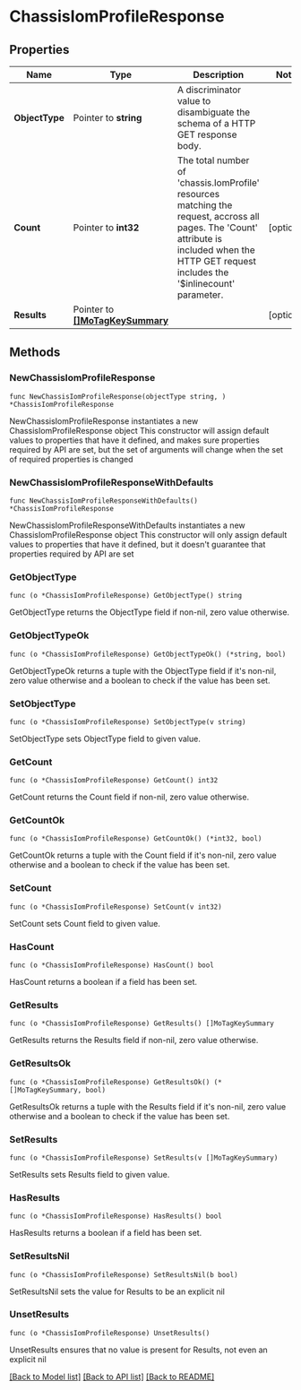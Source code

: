 # ChassisIomProfileResponse

## Properties

Name | Type | Description | Notes
------------ | ------------- | ------------- | -------------
**ObjectType** | Pointer to **string** | A discriminator value to disambiguate the schema of a HTTP GET response body. | 
**Count** | Pointer to **int32** | The total number of &#39;chassis.IomProfile&#39; resources matching the request, accross all pages. The &#39;Count&#39; attribute is included when the HTTP GET request includes the &#39;$inlinecount&#39; parameter. | [optional] 
**Results** | Pointer to [**[]MoTagKeySummary**](MoTagKeySummary.md) |  | [optional] 

## Methods

### NewChassisIomProfileResponse

`func NewChassisIomProfileResponse(objectType string, ) *ChassisIomProfileResponse`

NewChassisIomProfileResponse instantiates a new ChassisIomProfileResponse object
This constructor will assign default values to properties that have it defined,
and makes sure properties required by API are set, but the set of arguments
will change when the set of required properties is changed

### NewChassisIomProfileResponseWithDefaults

`func NewChassisIomProfileResponseWithDefaults() *ChassisIomProfileResponse`

NewChassisIomProfileResponseWithDefaults instantiates a new ChassisIomProfileResponse object
This constructor will only assign default values to properties that have it defined,
but it doesn't guarantee that properties required by API are set

### GetObjectType

`func (o *ChassisIomProfileResponse) GetObjectType() string`

GetObjectType returns the ObjectType field if non-nil, zero value otherwise.

### GetObjectTypeOk

`func (o *ChassisIomProfileResponse) GetObjectTypeOk() (*string, bool)`

GetObjectTypeOk returns a tuple with the ObjectType field if it's non-nil, zero value otherwise
and a boolean to check if the value has been set.

### SetObjectType

`func (o *ChassisIomProfileResponse) SetObjectType(v string)`

SetObjectType sets ObjectType field to given value.


### GetCount

`func (o *ChassisIomProfileResponse) GetCount() int32`

GetCount returns the Count field if non-nil, zero value otherwise.

### GetCountOk

`func (o *ChassisIomProfileResponse) GetCountOk() (*int32, bool)`

GetCountOk returns a tuple with the Count field if it's non-nil, zero value otherwise
and a boolean to check if the value has been set.

### SetCount

`func (o *ChassisIomProfileResponse) SetCount(v int32)`

SetCount sets Count field to given value.

### HasCount

`func (o *ChassisIomProfileResponse) HasCount() bool`

HasCount returns a boolean if a field has been set.

### GetResults

`func (o *ChassisIomProfileResponse) GetResults() []MoTagKeySummary`

GetResults returns the Results field if non-nil, zero value otherwise.

### GetResultsOk

`func (o *ChassisIomProfileResponse) GetResultsOk() (*[]MoTagKeySummary, bool)`

GetResultsOk returns a tuple with the Results field if it's non-nil, zero value otherwise
and a boolean to check if the value has been set.

### SetResults

`func (o *ChassisIomProfileResponse) SetResults(v []MoTagKeySummary)`

SetResults sets Results field to given value.

### HasResults

`func (o *ChassisIomProfileResponse) HasResults() bool`

HasResults returns a boolean if a field has been set.

### SetResultsNil

`func (o *ChassisIomProfileResponse) SetResultsNil(b bool)`

 SetResultsNil sets the value for Results to be an explicit nil

### UnsetResults
`func (o *ChassisIomProfileResponse) UnsetResults()`

UnsetResults ensures that no value is present for Results, not even an explicit nil

[[Back to Model list]](../README.md#documentation-for-models) [[Back to API list]](../README.md#documentation-for-api-endpoints) [[Back to README]](../README.md)


